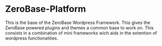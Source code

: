 ZeroBase-Platform
=================

This is the base of the ZeroBase Wordpress Framework. This gives the ZeroBase powered plugins and themes a common base to work on. This consists in a combination of mini frameworks wich aids in the extention of wordpress functionalities.
